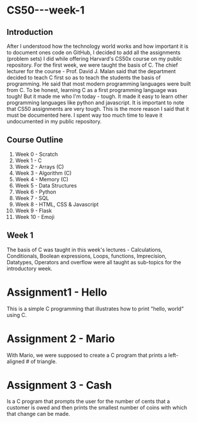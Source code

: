 # CS50---week-1
## Introduction
After I understood how the technology world works and how important it is to document ones code on GitHub, I decided to add all the assignments (problem sets) I did while offering Harvard's CS50x course on my public repository.
For the first week, we were taught the basis of C. The chief lecturer for the course - Prof. David J. Malan said that the department decided to teach C first so as to teach the students the basis of programming. He said that most modern programming languages were built from C. To be honest, learning C as a first programming language was tough! But it made me who I'm today - tough. It made it easy to learn other programming languages like python and javascript. 
It is important to note that CS50 assignments are very tough. This is the more reason I said that it must be documented here. I spent way too much time to leave it undocumented in my public repository.
## Course Outline
1. Week 0 - Scratch
2. Week 1 - C
3. Week 2 - Arrays (C)
4. Week 3 - Algorithm (C)
5. Week 4 - Memory (C)
6. Week 5 - Data Structures
7. Week 6 - Python
8. Week 7 - SQL
9. Week 8 - HTML, CSS & Javascript
10. Week 9 - Flask
11. Week 10 - Emoji

## Week 1
The basis of C was taught in this week's lectures - Calculations, Conditionals, Boolean expressions, Loops, functions, Imprecision, Datatypes, Operators and overflow were all taught as sub-topics for the introductory week.

# Assignment1 - Hello
This is a simple C programming that illustrates how to print "hello, world" using C.

# Assignment 2 - Mario
With Mario, we were supposed to create a C program that prints a left-aligned # of triangle.


# Assignment 3 - Cash
Is a C program that prompts the user for the number of cents that a customer is owed and then prints the smallest number of coins with which that change can be made.


